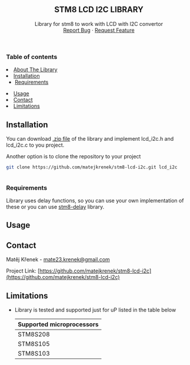 <a name="readme-top"></a>

<div align="center">
  <h2 align="center">STM8 LCD I2C LIBRARY</h2>

  <p align="center">
    Library for stm8 to work with LCD with I2C convertor
    <br />
    <a href="https://github.com/matejkrenek/stm8-lcd-i2c/issues">Report Bug</a>
    ·
    <a href="https://github.com/matejkrenek/stm8-lcd-i2c/issues">Request Feature</a>
  </p>
</div>

<br/>

<!-- TABLE OF CONTENTS -->
### Table of contents
  <li>
    <a href="#about-the-toolchain">About The Library</a>
  </li>
  <li>
    <a href="#installation">Installation</a>
    <ul>
      <li><a href="#requirements">Requirements</a></li>
    </ul>
  </li>
  <li><a href="#usage">Usage</a></li>
  <li><a href="#contact">Contact</a></li>
  <li><a href="#limitations">Limitations</a></li>

<!-- INSTALLATION -->
## Installation

You can download [.zip file](/matejkrenek/stm8-lcd-i2c/archive/refs/heads/master.zip) of the library and implement lcd_i2c.h and lcd_i2c.c to you project.

Another option is to clone the repository to your project

 ```sh
 git clone https://github.com/matejkrenek/stm8-lcd-i2c.git lcd_i2c
  
 ```
   
### Requirements

Library uses delay functions, so you can use your own implementation of these or you can use [stm8-delay](https://github.com/matejkrenek/stm8-delay) library.

<!-- USAGE EXAMPLES -->
## Usage


<!-- CONTACT -->
## Contact

Matěj Křenek - [mate23.krenek@gmail.com](mailto:mate23.krenek@gmail.com)

Project Link: [https://github.com/matejkrenek/stm8-lcd-i2c](https://github.com/matejkrenek/stm8-lcd-i2c)

<!-- LIMITATIONS -->
## Limitations

- Library is tested and supported just for uP listed in the table below

  | Supported microprocessors |
  | ------------------------- |
  | STM8S208                  |
  | STM8S105                  |
  | STM8S103                  |
